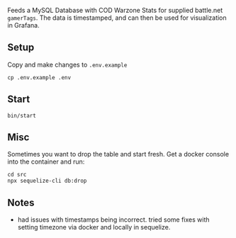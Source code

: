Feeds a MySQL Database with COD Warzone Stats for supplied battle.net `gamerTags`. The data is timestamped, and can then be used for visualization in Grafana.

## Setup

Copy and make changes to `.env.example`

```
cp .env.example .env
```

## Start

```
bin/start
```

## Misc

Sometimes you want to drop the table and start fresh. Get a docker console into the container and run:

```
cd src
npx sequelize-cli db:drop
```

## Notes

- had issues with timestamps being incorrect. tried some fixes with setting timezone via docker and locally in sequelize.
